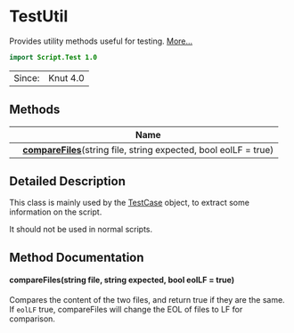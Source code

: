 # TestUtil

Provides utility methods useful for testing. [More...](#detailed-description)

```qml
import Script.Test 1.0
```

<table>
<tr><td>Since:</td><td>Knut 4.0</td></tr>
</table>

## Methods

| | Name |
|-|-|
||**[compareFiles](#compareFiles)**(string file, string expected, bool eolLF = true)|

## Detailed Description

This class is mainly used by the [TestCase](testcase.md) object, to extract some information on the script.

It should not be used in normal scripts.

## Method Documentation

#### <a name="compareFiles"></a>**compareFiles**(string file, string expected, bool eolLF = true)

Compares the content of the two files, and return true if they are the same.
If `eolLF` true, compareFiles will change the EOL of files to LF for comparison.
